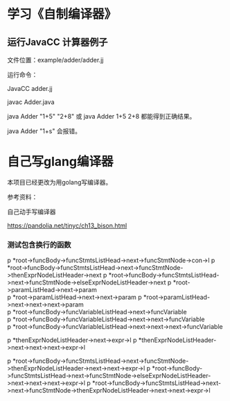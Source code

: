 # 学习《自制编译器》

## 运行JavaCC 计算器例子

文件位置：example/adder/adder.jj

运行命令：

JavaCC adder.jj

javac Adder.java

java Adder "1+5" "2+8" 或 java Adder 1+5 2+8 都能得到正确结果。

java Adder "1+s" 会报错。

自己写glang编译器
==========================
本项目已经更改为用golang写编译器。

参考资料：

自己动手写编译器

https://pandolia.net/tinyc/ch13_bison.html

### 测试包含换行的函数

p  *root->funcBody->funcStmtsListHead->next->funcStmtNode->con->l
p  *root->funcBody->funcStmtsListHead->next->funcStmtNode->thenExprNodeListHeader->next
p  *root->funcBody->funcStmtsListHead->next->funcStmtNode->elseExprNodeListHeader->next
p  *root->paramListHead->next->param  
p  *root->paramListHead->next->next->param 
p  *root->paramListHead->next->next->next->param     
p *root->funcBody->funcVariableListHead->next->funcVariable    
p  *root->funcBody->funcVariableListHead->next->next->funcVariable  
p  *root->funcBody->funcVariableListHead->next->next->next->funcVariable


p *thenExprNodeListHeader->next->expr->l
p *thenExprNodeListHeader->next->next->next->expr->l

p  *root->funcBody->funcStmtsListHead->next->funcStmtNode->thenExprNodeListHeader->next->next->expr->l
p  *root->funcBody->funcStmtsListHead->next->funcStmtNode->elseExprNodeListHeader->next->next->next->expr->l
p  *root->funcBody->funcStmtsListHead->next->next->funcStmtNode->thenExprNodeListHeader->next->next->expr->l




